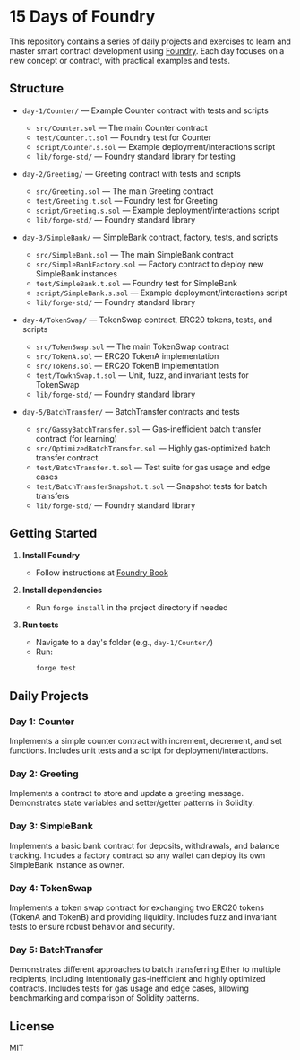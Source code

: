 # 15 Days of Foundry

This repository contains a series of daily projects and exercises to learn and master smart contract development using [Foundry](https://book.getfoundry.sh/). Each day focuses on a new concept or contract, with practical examples and tests.


## Structure

- `day-1/Counter/` — Example Counter contract with tests and scripts
   - `src/Counter.sol` — The main Counter contract
   - `test/Counter.t.sol` — Foundry test for Counter
   - `script/Counter.s.sol` — Example deployment/interactions script
   - `lib/forge-std/` — Foundry standard library for testing

- `day-2/Greeting/` — Greeting contract with tests and scripts
   - `src/Greeting.sol` — The main Greeting contract
   - `test/Greeting.t.sol` — Foundry test for Greeting
   - `script/Greeting.s.sol` — Example deployment/interactions script
   - `lib/forge-std/` — Foundry standard library

- `day-3/SimpleBank/` — SimpleBank contract, factory, tests, and scripts
   - `src/SimpleBank.sol` — The main SimpleBank contract
   - `src/SimpleBankFactory.sol` — Factory contract to deploy new SimpleBank instances
   - `test/SimpleBank.t.sol` — Foundry test for SimpleBank
   - `script/SimpleBank.s.sol` — Example deployment/interactions script
   - `lib/forge-std/` — Foundry standard library


- `day-4/TokenSwap/` — TokenSwap contract, ERC20 tokens, tests, and scripts
   - `src/TokenSwap.sol` — The main TokenSwap contract
   - `src/TokenA.sol` — ERC20 TokenA implementation
   - `src/TokenB.sol` — ERC20 TokenB implementation
   - `test/TowknSwap.t.sol` — Unit, fuzz, and invariant tests for TokenSwap
   - `lib/forge-std/` — Foundry standard library

- `day-5/BatchTransfer/` — BatchTransfer contracts and tests
   - `src/GassyBatchTransfer.sol` — Gas-inefficient batch transfer contract (for learning)
   - `src/OptimizedBatchTransfer.sol` — Highly gas-optimized batch transfer contract
   - `test/BatchTransfer.t.sol` — Test suite for gas usage and edge cases
   - `test/BatchTransferSnapshot.t.sol` — Snapshot tests for batch transfers
   - `lib/forge-std/` — Foundry standard library

## Getting Started

1. **Install Foundry**
   - Follow instructions at [Foundry Book](https://book.getfoundry.sh/getting-started/installation.html)

2. **Install dependencies**
   - Run `forge install` in the project directory if needed

3. **Run tests**
   - Navigate to a day's folder (e.g., `day-1/Counter/`)
   - Run:
     ```bash
     forge test
     ```

## Daily Projects

### Day 1: Counter
Implements a simple counter contract with increment, decrement, and set functions. Includes unit tests and a script for deployment/interactions.

### Day 2: Greeting
Implements a contract to store and update a greeting message. Demonstrates state variables and setter/getter patterns in Solidity.

### Day 3: SimpleBank
Implements a basic bank contract for deposits, withdrawals, and balance tracking. Includes a factory contract so any wallet can deploy its own SimpleBank instance as owner.


### Day 4: TokenSwap
Implements a token swap contract for exchanging two ERC20 tokens (TokenA and TokenB) and providing liquidity. Includes fuzz and invariant tests to ensure robust behavior and security.

### Day 5: BatchTransfer
Demonstrates different approaches to batch transferring Ether to multiple recipients, including intentionally gas-inefficient and highly optimized contracts. Includes tests for gas usage and edge cases, allowing benchmarking and comparison of Solidity patterns.


## License

MIT
